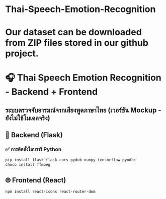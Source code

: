 # Thai-Speech-Emotion-Recognition

# Our dataset can be downloaded from ZIP files stored in our github project.

# 🎧 Thai Speech Emotion Recognition - Backend + Frontend

## ระบบตรวจจับอารมณ์จากเสียงพูดภาษาไทย (เวอร์ชัน Mockup - ยังไม่ใช้โมเดลจริง)

## 🚀 Backend (Flask)

### ✅ การติดตั้งไลบรารี Python

```bash
pip install flask flask-cors pydub numpy tensorflow pyodbc
choco install ffmpeg
```

## 🌐 Frontend (React)

```bash
npm install react-icons react-router-dom
```
